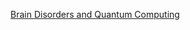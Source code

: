 [Brain Disorders and Quantum Computing](https://www.chemicalqdevice.com/brain-disorders-and-quantum-computing)

